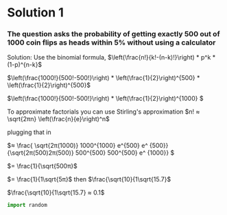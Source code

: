 # Solution 1
### The question asks the probability of getting exactly 500 out of 1000 coin flips as heads within 5% without using a calculator
Solution:
Use the binomial formula, $\left(\frac{n!}{k!-(n-k)!}\right) * p^k * (1-p)^{n-k}$

$\left(\frac{1000!}{500!-500!}\right) * \left(\frac{1}{2}\right)^{500} * \left(\frac{1}{2}\right)^{500}$

$\left(\frac{1000!}{500!-500!}\right) * \left(\frac{1}{2}\right)^{1000} $

To approximate factorials you can use Stirling's approximation
$n! ≈ \sqrt{2πn} \left(\frac{n}{e}\right)^n$

plugging that in

$≈ \frac{ \sqrt{2π(1000)} 1000^{1000} e^{500} e^ {500}}{\sqrt{2π(500)2π(500)} 500^{500} 500^{500} e^ {1000}} $

$= \frac{1}{\sqrt{500π}$

$= \frac{1}{1\sqrt{5π}$
then 
$\frac{\sqrt{10}{1\sqrt{15.7}$

$\frac{\sqrt{10}{1\sqrt{15.7} ≈ 0.1$ 

```python
import random
```
